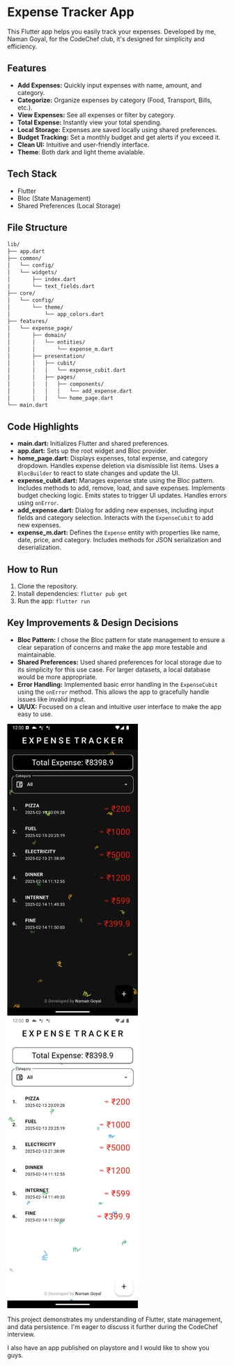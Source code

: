 # Expense Tracker App

This Flutter app helps you easily track your expenses. Developed by me, Naman Goyal, for the CodeChef club, it's designed for simplicity and efficiency.

## Features

- **Add Expenses:** Quickly input expenses with name, amount, and category.
- **Categorize:** Organize expenses by category (Food, Transport, Bills, etc.).
- **View Expenses:** See all expenses or filter by category.
- **Total Expense:** Instantly view your total spending.
- **Local Storage:** Expenses are saved locally using shared preferences.
- **Budget Tracking:** Set a monthly budget and get alerts if you exceed it.
- **Clean UI:** Intuitive and user-friendly interface.
- **Theme**: Both dark and light theme avialable.

## Tech Stack

- Flutter
- Bloc (State Management)
- Shared Preferences (Local Storage)

## File Structure

```
lib/
├── app.dart
├── common/
│   └── config/
│   └── widgets/
│       ├── index.dart
|       └── text_fields.dart
├── core/
│   └── config/
│       └── theme/
│           └── app_colors.dart
├── features/
│   └── expense_page/
│       ├── domain/
│       │   └── entities/
│       │       └── expense_m.dart
│       ├── presentation/
│       │   ├── cubit/
│       │   │   └── expense_cubit.dart
│       │   ├── pages/
│       │   │   ├── components/
│       │   │   │   └── add_expense.dart
│       │   │   └── home_page.dart
└── main.dart
```

## Code Highlights

- **main.dart:** Initializes Flutter and shared preferences.
- **app.dart:** Sets up the root widget and Bloc provider.
- **home_page.dart:** Displays expenses, total expense, and category dropdown. Handles expense deletion via dismissible list items. Uses a `BlocBuilder` to react to state changes and update the UI.
- **expense_cubit.dart:** Manages expense state using the Bloc pattern. Includes methods to add, remove, load, and save expenses. Implements budget checking logic. Emits states to trigger UI updates. Handles errors using `onError`.
- **add_expense.dart:** Dialog for adding new expenses, including input fields and category selection. Interacts with the `ExpenseCubit` to add new expenses.
- **expense_m.dart:** Defines the `Expense` entity with properties like name, date, price, and category. Includes methods for JSON serialization and deserialization.

## How to Run

1. Clone the repository.
2. Install dependencies: `flutter pub get`
3. Run the app: `flutter run`

## Key Improvements & Design Decisions

- **Bloc Pattern:** I chose the Bloc pattern for state management to ensure a clear separation of concerns and make the app more testable and maintainable.
- **Shared Preferences:** Used shared preferences for local storage due to its simplicity for this use case. For larger datasets, a local database would be more appropriate.
- **Error Handling:** Implemented basic error handling in the `ExpenseCubit` using the `onError` method. This allows the app to gracefully handle issues like invalid input.
- **UI/UX:** Focused on a clean and intuitive user interface to make the app easy to use.

<img src="image/README/1739514716658.png" alt="Dark Theme" width="300"/>
<img src="image/README/1739514698004.png" alt="Light Theme" width="300"/>

This project demonstrates my understanding of Flutter, state management, and data persistence. I'm eager to discuss it further during the CodeChef interview.

I also have an app published on playstore and I would like to show you guys.
